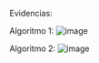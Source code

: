 Evidencias:

Algoritmo 1:
![image](https://github.com/user-attachments/assets/7fafd615-5eba-4584-9135-4f365026b371)

Algoritmo 2:
![image](https://github.com/user-attachments/assets/74bcbd22-5f60-4dad-aff7-8bf5516c86ad)
